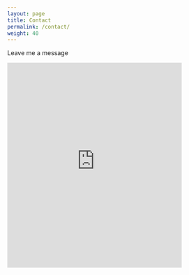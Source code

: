 ```yaml
---
layout: page
title: Contact
permalink: /contact/
weight: 40
---
```


Leave me a message

<iframe src="https://stefanwillecom-form.herokuapp.com/" width="400" height="470" scrolling="no" seamless="seamless" frameborder="0">
</iframe>


